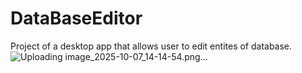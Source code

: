 # DataBaseEditor

Project of a desktop app that allows user to edit entites of database.
![Uploading image_2025-10-07_14-14-54.png…]()

